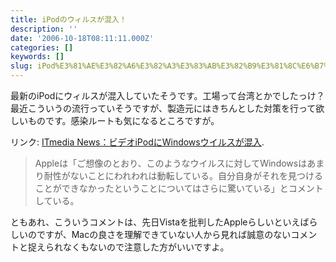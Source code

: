 ```yaml
---
title: iPodのウィルスが混入！
description: ''
date: '2006-10-18T08:11:11.000Z'
categories: []
keywords: []
slug: iPod%E3%81%AE%E3%82%A6%E3%82%A3%E3%83%AB%E3%82%B9%E3%81%8C%E6%B7%B7%E5%85%A5%EF%BC%81
---
```

最新のiPodにウィルスが混入していたそうです。工場って台湾とかでしたっけ？最近こういうの流行っていそうですが、製造元にはきちんとした対策を行って欲しいものです。感染ルートも気になるところですが。

リンク: [ITmedia News：ビデオiPodにWindowsウイルスが混入](http://www.itmedia.co.jp/news/articles/0610/18/news011.html "ITmedia News：ビデオiPodにWindowsウイルスが混入").

> Appleは「ご想像のとおり、このようなウイルスに対してWindowsはあまり耐性がないことにわれわれは動転している。自分自身がそれを見つけることができなかったということについてはさらに驚いている」とコメントしている。

ともあれ、こういうコメントは、先日Vistaを批判したAppleらしいといえばらしいのですが、Macの良さを理解できていない人から見れば誠意のないコメントと捉えられなくもないので注意した方がいいですよ。